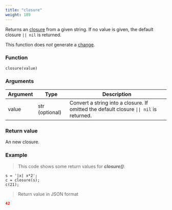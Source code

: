 ```yaml
---
title: "closure"
weight: 189
---
```


Returns an [closure](../../data-types/closure) from a given string.
If no value is given, the default closure `|| nil` is returned.

This function does *not* generate a [change](../../overview/changes).

### Function

`closure(value)`

### Arguments

Argument | Type | Description
-------- | ---- | -----------
value | str (optional) | Convert a string into a closure. If omitted the default closure `\|\| nil` is returned.

### Return value

An new closure.

### Example

> This code shows some return values for ***closure()***:

```thingsdb,json_response
s = '|x| x*2';
c = closure(s);
c(21);
```

> Return value in JSON format

```json
42
```
